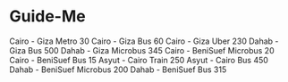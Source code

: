 # Guide-Me
Cairo - Giza Metro 30
Cairo - Giza Bus 60
Cairo - Giza Uber 230
Dahab - Giza Bus 500
Dahab - Giza Microbus 345
Cairo - BeniSuef Microbus 20
Cairo - BeniSuef Bus 15
Asyut - Cairo Train 250
Asyut - Cairo Bus 450
Dahab - BeniSuef Microbus 200
Dahab - BeniSuef Bus 315
